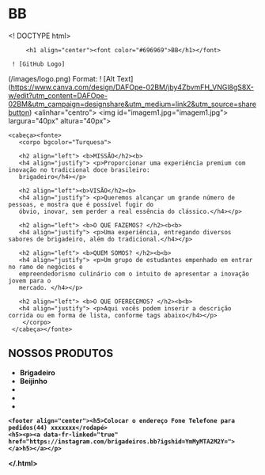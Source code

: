 <html>
	<h1>BB</h1>
</html>	
	
<! DOCTYPE html>
<html lang="pt-br>
    <meta charset="UTF-8">

         <h1 align="center"><font color="#696969">BB</h1></font>
         
	 ! [GitHub Logo]
(/images/logo.png)
Format: ! [Alt Text] (https://www.canva.com/design/DAFOpe-02BM/jby4ZbvmFH_VNGl8gS8X-w/edit?utm_content=DAFOpe-02BM&utm_campaign=designshare&utm_medium=link2&utm_source=sharebutton)
<alinhar="centro"> <img id="imagem1.jpg="imagem1.jpg">
         largura="40px" altura="40px">
  <link rel="stylesheet" herf="estilo.css">
    
    
    <cabeça><fonte>
       <corpo bgcolor="Turquesa">                           
                                               
       <h2 align="left"> <b>MISSÃO</h2><b>
       <h4 align="justify"> <p>Proporcionar uma experiência premium com inovação no tradicional doce brasileiro:
       brigadeiro</h4></p>

       <h2 align="left"><b>VISÃO</h2><b>
       <h4 align="justify"> <p>Queremos alcançar um grande número de pessoas, e mostra que é possível fugir do
       óbvio, inovar, sem perder a real essência do clássico.</h4></p>

       <h2 align="left"> <b>O QUE FAZEMOS? </h2><b<b>
       <h4 align="justify"> <p>Uma experiência, entregando diversos sabores de brigadeiro, além do tradicional.</h4></p>

       <h2 align="left"> <b>QUEM SOMOS? </h2><b<b>
       <h4 align="justify"> <p>Um grupo de estudantes empenhado em entrar no ramo de negócios e
       empreendedorismo culinário com o intuito de apresentar a inovação jovem para o
       mercado. </h4></p>

       <h2 align="left"> <b>O QUE OFERECEMOS? </h2><b<b>
       <h4 align="justify"> <p>Aqui vocês podem inserir a descrição corrida ou em forma de lista, conforme tags abaixo</h4></p> 
        </corpo>
     </cabeça></fonte>

<div><h2 align="esquerda"><b>NOSSOS PRODUTOS</h2><b>
  
  <ul tipo="quadrado">
<li>Brigadeiro
<li>Beijinho
<li>
<li>
<li>
  </ul></div> 

    <footer align="center"><h5>Colocar o endereço Fone Telefone para pedidos(44) xxxxxxx</rodapé> 
    <h5><p><a data-fr-linked="true" href="https://instagram.com/brigadeiros.bb?igshid=YmMyMTA2M2Y="></a>h5></a></p>

  
</.html>
	





